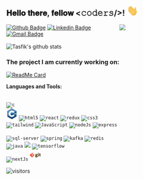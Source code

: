 <h2> 𝐇𝐞𝐥𝐥𝐨 𝐭𝐡𝐞𝐫𝐞, 𝐟𝐞𝐥𝐥𝐨𝐰 <𝚌𝚘𝚍𝚎𝚛𝚜/>! <img src="https://raw.githubusercontent.com/ABSphreak/ABSphreak/master/gifs/Hi.gif" width="30px"></h2>

<img align='right' src='https://user-images.githubusercontent.com/5713670/87202985-820dcb80-c2b6-11ea-9f56-7ec461c497c3.gif' width='200"'>


[![Github Badge](https://img.shields.io/badge/-tasfik007-000000?style=flat-square&logo=github&logoColor=white&link=https://github.com/tasfik007)](github)
[![Linkedin Badge](https://img.shields.io/badge/-tasfik007-blue?style=flat-square&logo=Linkedin&logoColor=white&link=https://www.linkedin.com/in/tasfik007/)](linkedin)
[![Gmail Badge](https://img.shields.io/badge/-tasfikrahman007@gmail.com-c14438?style=flat-square&logo=Gmail&logoColor=white&link=mailto:tasfikrahman007@gmail.com)](gmail)
<br> <br>
![Tasfik's github stats](https://github-readme-stats.vercel.app/api?username=tasfik007&show_icons=true&theme=algolia)


<h3>The project I am currently working on: </h3>

[![ReadMe Card](https://github-readme-stats.vercel.app/api/pin/?username=tasfik007&repo=NLP-NoteBooks&theme=vue-dark&show_icons=true)](https://github.com/tasfik007/NLP-NoteBooks)



**Languages and Tools:**  


<code> <img src="https://cdn.jsdelivr.net/gh/devicons/devicon/icons/c/c-original.svg" alt="c" height="30"/> </code>
<code><img height="30" src="https://raw.githubusercontent.com/github/explore/80688e429a7d4ef2fca1e82350fe8e3517d3494d/topics/cpp/cpp.png" alt="cpp"></code>
<code><img src="https://cdn.jsdelivr.net/gh/devicons/devicon/icons/html5/html5-original.svg" alt="html5" height="30"/></code>
<code><img height="30" src="https://cdn.jsdelivr.net/gh/devicons/devicon/icons/react/react-original.svg" alt="react"></code>
<code><img src="https://cdn.jsdelivr.net/gh/devicons/devicon/icons/redux/redux-original.svg" alt="redux" height="30"/></code>
<code><img src="https://cdn.jsdelivr.net/gh/devicons/devicon/icons/css3/css3-original.svg" alt="css3" height="30"/></code>
<code> <img src="https://cdn.jsdelivr.net/gh/devicons/devicon/icons/tailwindcss/tailwindcss-plain.svg" alt="tailwind" height="30"/></code>
<code><img height="30" src="https://cdn.jsdelivr.net/gh/devicons/devicon/icons/javascript/javascript-original.svg" alt="JavaScript"></code>
<code><img height="30" src="https://cdn.jsdelivr.net/gh/devicons/devicon/icons/nodejs/nodejs-original.svg" alt="nodeJs"></code>
<code><img src="https://cdn.jsdelivr.net/gh/devicons/devicon/icons/express/express-original.svg" alt="express" width="40" height="40"/> </code>
<br>
<code><img height="30" src="https://cdn.jsdelivr.net/gh/devicons/devicon/icons/microsoftsqlserver/microsoftsqlserver-plain-wordmark.svg" alt="sql-server"></code>
<code><img src="https://cdn.jsdelivr.net/gh/devicons/devicon/icons/spring/spring-original-wordmark.svg" alt="spring" height="30"/></code>
<code><img height="30" src="https://cdn.jsdelivr.net/gh/devicons/devicon/icons/apachekafka/apachekafka-original-wordmark.svg" alt="kafka"></code>
<code><img src="https://cdn.jsdelivr.net/gh/devicons/devicon/icons/redis/redis-original.svg" alt="redis" height="30"/> </code>
<code><img src="https://cdn.jsdelivr.net/gh/devicons/devicon/icons/java/java-original-wordmark.svg" alt="java" height="30"/></code>
<code><img height="30" src="https://cdn.jsdelivr.net/gh/devicons/devicon/icons/python/python-original.svg"></code>
<code><img src="https://cdn.jsdelivr.net/gh/devicons/devicon/icons/tensorflow/tensorflow-original.svg" alt="tensorflow" height="30"/> </code>
<code><img src="https://cdn.jsdelivr.net/gh/devicons/devicon/icons/nextjs/nextjs-original.svg" alt="nextJs" height="30"/></code>
<code><img height="30" src="https://raw.githubusercontent.com/github/explore/80688e429a7d4ef2fca1e82350fe8e3517d3494d/topics/git/git.png"></code>

![visitors](https://visitor-badge.glitch.me/badge?page_id=tasfik007.tasfik007)


<!--
**tasfik007/tasfik007** is a ✨ _special_ ✨ repository because its `README.md` (this file) appears on your GitHub profile.

Here are some ideas to get you started:

- 🔭 I’m currently working on ...
- 🌱 I’m currently learning ...
- 👯 I’m looking to collaborate on ...
- 🤔 I’m looking for help with ...
- 💬 Ask me about ...
- 📫 How to reach me: ...
- 😄 Pronouns: ...
- ⚡ Fun fact: ...
-->
